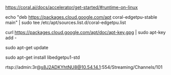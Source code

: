https://coral.ai/docs/accelerator/get-started/#runtime-on-linux

echo "deb https://packages.cloud.google.com/apt coral-edgetpu-stable main" | sudo tee /etc/apt/sources.list.d/coral-edgetpu.list

curl https://packages.cloud.google.com/apt/doc/apt-key.gpg | sudo apt-key add -

sudo apt-get update

sudo apt-get install libedgetpu1-std


rtsp://admin:3r@s8J2ADKYhtNU8@10.54.14.1:554/Streaming/Channels/101 